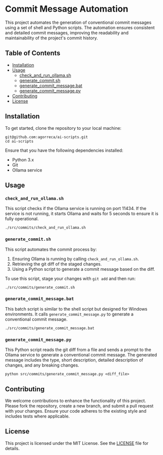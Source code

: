 # Commit Message Automation

This project automates the generation of conventional commit messages using a set of shell and Python scripts. The automation ensures consistent and detailed commit messages, improving the readability and maintainability of the project's commit history.

## Table of Contents

- [Installation](#installation)
- [Usage](#usage)
    - [check_and_run_ollama.sh](#check_and_run_ollamash)
    - [generate_commit.sh](#generate_commitsh)
    - [generate_commit_message.bat](#generate_commit_messagebat)
    - [generate_commit_message.py](#generate_commit_messagepy)
- [Contributing](#contributing)
- [License](#license)

## Installation

To get started, clone the repository to your local machine:

```
git@github.com:agorreca/ai-scripts.git
cd ai-scripts
```

Ensure that you have the following dependencies installed:

- Python 3.x
- Git
- Ollama service

## Usage

### `check_and_run_ollama.sh`

This script checks if the Ollama service is running on port 11434. If the service is not running, it starts Ollama and waits for 5 seconds to ensure it is fully operational.

```
./src/commits/check_and_run_ollama.sh
```

### `generate_commit.sh`

This script automates the commit process by:

1. Ensuring Ollama is running by calling `check_and_run_ollama.sh`.
2. Retrieving the git diff of the staged changes.
3. Using a Python script to generate a commit message based on the diff.

To use this script, stage your changes with `git add` and then run:

```
./src/commits/generate_commit.sh
```

### `generate_commit_message.bat`

This batch script is similar to the shell script but designed for Windows environments. It calls `generate_commit_message.py` to generate a conventional commit message.

```
./src/commits/generate_commit_message.bat
```

### `generate_commit_message.py`

This Python script reads the git diff from a file and sends a prompt to the Ollama service to generate a conventional commit message. The generated message includes the type, short description, detailed description of changes, and any breaking changes.

```
python src/commits/generate_commit_message.py <diff_file>
```

## Contributing

We welcome contributions to enhance the functionality of this project. Please fork the repository, create a new branch, and submit a pull request with your changes. Ensure your code adheres to the existing style and includes tests where applicable.

## License

This project is licensed under the MIT License. See the [LICENSE](LICENSE) file for details.
